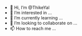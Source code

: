 - 👋 Hi, I’m @ThikeYal
- 👀 I’m interested in ...
- 🌱 I’m currently learning ...
- 💞️ I’m looking to collaborate on ...
- 📫 How to reach me ...

<!---
ThikeYal/ThikeYal is a ✨ special ✨ repository because its `README.md` (this file) appears on your GitHub profile.
You can click the Preview link to take a look at your changes.
--->
